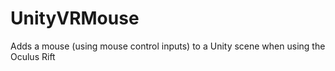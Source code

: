 # UnityVRMouse
Adds a mouse (using mouse control inputs) to a Unity scene when using the Oculus Rift
